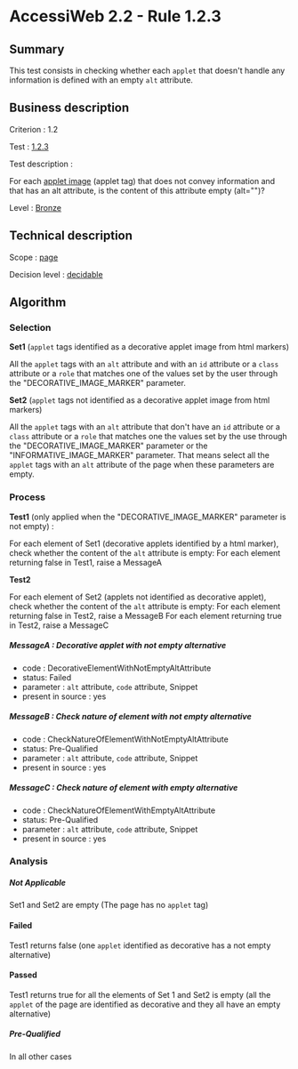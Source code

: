 # AccessiWeb 2.2 - Rule 1.2.3

## Summary

This test consists in checking whether each `applet` that doesn't handle any information is defined with an empty `alt` attribute.

## Business description

Criterion : 1.2

Test : [1.2.3](http://www.accessiweb.org/index.php/accessiweb-22-english-version.html#test-1-2-3)

Test description :

For each [applet image](http://www.accessiweb.org/index.php/glossary-76.html#mImgApplet) (applet tag) that does not convey information and that has an alt attribute, is the content of this attribute empty (alt=&quot;&quot;)?

Level : [Bronze](/en/category/rules-design/accessiweb-11/level/bronze)

## Technical description

Scope : [page](/en/category/rules-design/accessiweb-11/scope/page)

Decision level : [decidable](/en/category/rules-design/accessiweb-11/decision-level/decidable)

## Algorithm

### Selection

**Set1** (`applet` tags identified as a decorative applet image from html markers)

All the `applet` tags with an `alt` attribute and with an `id` attribute or a `class` attribute or a `role` that matches one of the values set by the user through the "DECORATIVE_IMAGE_MARKER" parameter.

**Set2** (`applet` tags not identified as a decorative applet image from html markers)

All the `applet` tags with an `alt` attribute that don't have an `id` attribute or a `class` attribute or a `role` that matches one the values set by the use through the "DECORATIVE_IMAGE_MARKER" parameter or the "INFORMATIVE_IMAGE_MARKER" parameter. That means select all the `applet` tags with an `alt` attribute of the page when these parameters are empty.

### Process

**Test1** (only applied when the "DECORATIVE_IMAGE_MARKER" parameter is not empty) :

For each element of Set1 (decorative applets identified by a html marker), check whether the content of the `alt` attribute is empty:
For each element returning false in Test1, raise a MessageA

**Test2**

For each element of Set2 (applets not identified as decorative applet), check whether the content of the `alt` attribute is empty:
For each element returning false in Test2, raise a MessageB
For each element returning true in Test2, raise a MessageC

##### MessageA : Decorative applet with not empty alternative

-   code : DecorativeElementWithNotEmptyAltAttribute
-   status: Failed
-   parameter : `alt` attribute, `code` attribute, Snippet
-   present in source : yes

##### MessageB : Check nature of element with not empty alternative

-   code : CheckNatureOfElementWithNotEmptyAltAttribute
-   status: Pre-Qualified
-   parameter : `alt` attribute, `code` attribute, Snippet
-   present in source : yes

##### MessageC : Check nature of element with empty alternative

-   code : CheckNatureOfElementWithEmptyAltAttribute
-   status: Pre-Qualified
-   parameter : `alt` attribute, `code` attribute, Snippet
-   present in source : yes

### Analysis

##### Not Applicable

Set1 and Set2 are empty (The page has no `applet` tag)

#### Failed

Test1 returns false (one `applet` identified as decorative has a not empty alternative)

#### Passed

Test1 returns true for all the elements of Set 1 and Set2 is empty (all the `applet` of the page are identified as decorative and they all have an empty alternative)

##### Pre-Qualified

In all other cases

